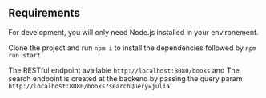 ## Requirements

For development, you will only need Node.js installed in your environement.

Clone the project and run  `npm i` to install the dependencies followed by `npm run start`

The RESTful endpoint available `http://localhost:8080/books` and The search endpoint is created at the backend by passing the query param `http://localhost:8080/books?searchQuery=julia`



